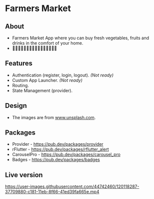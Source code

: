 # Farmers Market

## About
- Farmers Market App where you can buy fresh vegetables, fruits and drinks in the comfort of your home. 
- :cherries::eggplant::pear::corn::tomato::banana::strawberry::sweet_potato::lemon::tangerine::green_apple::pineapple::watermelon::melon::grapes::peach:

## Features
- Authentication (register, login, logout). <em>(Not ready)</em>
- Custom App Launcher. <em>(Not ready)</em>
- Routing.
- State Management (provider).

## Design
- The images are from www.unsplash.com.

## Packages
- Provider - https://pub.dev/packages/provider
- rFlutter - https://pub.dev/packages/rflutter_alert
- CarouselPro - https://pub.dev/packages/carousel_pro
- Badges - https://pub.dev/packages/badges

## Live version

https://user-images.githubusercontent.com/44742460/120118287-37709880-c181-11eb-8f66-41ed39fa665e.mp4

